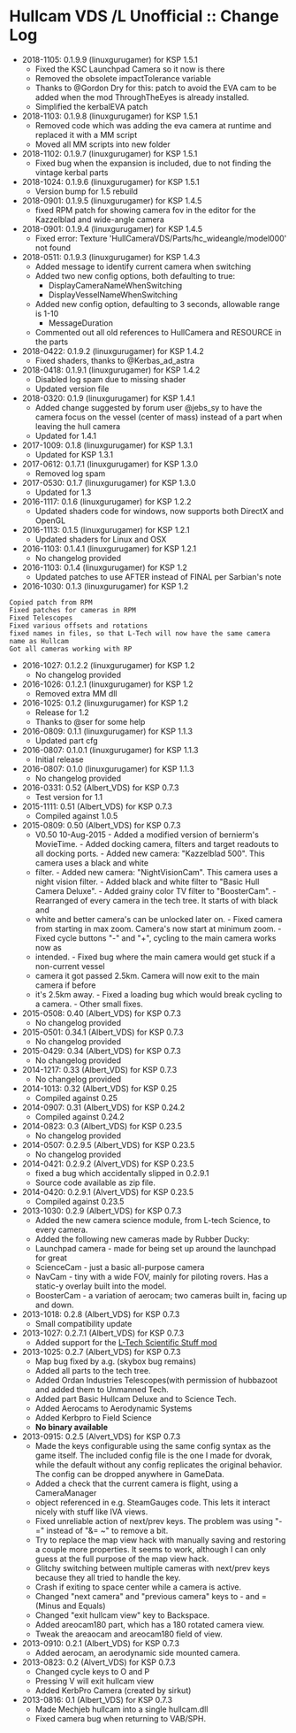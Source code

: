 # Hullcam VDS /L Unofficial :: Change Log

* 2018-1105: 0.1.9.9 (linuxgurugamer) for KSP 1.5.1
	+ Fixed the KSC Launchpad Camera so it now is there
	+ Removed the obsolete impactTolerance variable
	+ Thanks to @Gordon Dry for this:  patch to avoid the EVA cam to be added when the mod ThroughTheEyes is already installed.
	+ Simplified the kerbalEVA patch
* 2018-1103: 0.1.9.8 (linuxgurugamer) for KSP 1.5.1
	+ Removed code which was adding the eva camera at runtime and replaced it with a MM script
	+ Moved all MM scripts into new folder
* 2018-1102: 0.1.9.7 (linuxgurugamer) for KSP 1.5.1
	+ Fixed bug when the expansion is included, due to not finding the vintage kerbal parts
* 2018-1024: 0.1.9.6 (linuxgurugamer) for KSP 1.5.1
	+ Version bump for 1.5 rebuild
* 2018-0901: 0.1.9.5 (linuxgurugamer) for KSP 1.4.5
	+ fixed RPM patch for showing camera fov in the editor for the Kazzelblad and wide-angle camera
* 2018-0901: 0.1.9.4 (linuxgurugamer) for KSP 1.4.5
	+ Fixed error: Texture 'HullCameraVDS/Parts/hc_wideangle/model000' not found
* 2018-0511: 0.1.9.3 (linuxgurugamer) for KSP 1.4.3
	+ Added message to identify current camera when switching
	+ Added two new config options, both defaulting to true:
		- DisplayCameraNameWhenSwitching
		- DisplayVesselNameWhenSwitching
	+ Added new config option, defaulting to 3 seconds, allowable range is 1-10
		- MessageDuration
	+ Commented out all old references to HullCamera and RESOURCE in the parts
* 2018-0422: 0.1.9.2 (linuxgurugamer) for KSP 1.4.2
	+ Fixed shaders, thanks to @Kerbas_ad_astra
* 2018-0418: 0.1.9.1 (linuxgurugamer) for KSP 1.4.2
	+ Disabled log spam due to missing shader
	+ Updated version file
* 2018-0320: 0.1.9 (linuxgurugamer) for KSP 1.4.1
	+ Added change suggested by forum user @jebs_sy to have the camera focus on the vessel (center of mass) instead of a part when leaving the hull camera
	+ Updated for 1.4.1
* 2017-1009: 0.1.8 (linuxgurugamer) for KSP 1.3.1
	+ Updated for KSP 1.3.1
* 2017-0612: 0.1.7.1 (linuxgurugamer) for KSP 1.3.0
	+ Removed log spam
* 2017-0530: 0.1.7 (linuxgurugamer) for KSP 1.3.0
	+ Updated for 1.3
* 2016-1117: 0.1.6 (linuxgurugamer) for KSP 1.2.2
	+ Updated shaders code for windows, now supports both DirectX and OpenGL
* 2016-1113: 0.1.5 (linuxgurugamer) for KSP 1.2.1
	+ Updated shaders for Linux and OSX
* 2016-1103: 0.1.4.1 (linuxgurugamer) for KSP 1.2.1
	+ No changelog provided
* 2016-1103: 0.1.4 (linuxgurugamer) for KSP 1.2
	+ Updated patches to use AFTER instead of FINAL per Sarbian's note
* 2016-1030: 0.1.3 (linuxgurugamer) for KSP 1.2
```
Copied patch from RPM 
Fixed patches for cameras in RPM
Fixed Telescopes
Fixed various offsets and rotations
fixed names in files, so that L-Tech will now have the same camera name as Hullcam
Got all cameras working with RP
```
* 2016-1027: 0.1.2.2 (linuxgurugamer) for KSP 1.2
	+ No changelog provided
* 2016-1026: 0.1.2.1 (linuxgurugamer) for KSP 1.2
	+ Removed extra MM dll
* 2016-1025: 0.1.2 (linuxgurugamer) for KSP 1.2
	+ Release for 1.2
	+ Thanks to @ser for some help
* 2016-0809: 0.1.1 (linuxgurugamer) for KSP 1.1.3
	+ Updated part cfg
* 2016-0807: 0.1.0.1 (linuxgurugamer) for KSP 1.1.3
	+ Initial release
* 2016-0807: 0.1.0 (linuxgurugamer) for KSP 1.1.3
	+ No changelog provided
* 2016-0331: 0.52 (Albert_VDS) for KSP 0.7.3
	+ Test version for 1.1
* 2015-1111: 0.51 (Albert_VDS) for KSP 0.7.3
	+ Compiled against 1.0.5
* 2015-0809: 0.50 (Albert_VDS) for KSP 0.7.3
	+ V0.50 10-Aug-2015
			- Added a modified version of bernierm's MovieTime.
			- Added docking camera, filters and target readouts to all docking ports.
			- Added new camera: "Kazzelblad 500". This camera uses a black and white
	+ filter.
			- Added new camera: "NightVisionCam". This camera uses a night vision filter.
			- Added black and white filter to "Basic Hull Camera Deluxe".
			- Added grainy color TV filter to "BoosterCam".
			- Rearranged of every camera in the tech tree. It starts of with black and
	+ white and better camera's can be unlocked later on.
			- Fixed camera from starting in max zoom. Camera's now start at minimum zoom.
			- Fixed cycle buttons "-" and "+", cycling to the main camera works now as
	+ intended.
			- Fixed bug where the main camera would get stuck if a non-current vessel
	+ camera it got passed 2.5km. Camera will now exit to the main camera if before
	+ it's 2.5km away.
			- Fixed a loading bug which would break cycling to a camera.
			- Other small fixes.
* 2015-0508: 0.40 (Albert_VDS) for KSP 0.7.3
	+ No changelog provided
* 2015-0501: 0.34.1 (Albert_VDS) for KSP 0.7.3
	+ No changelog provided
* 2015-0429: 0.34 (Albert_VDS) for KSP 0.7.3
	+ No changelog provided
* 2014-1217: 0.33 (Albert_VDS) for KSP 0.7.3
	+ No changelog provided
* 2014-1013: 0.32 (Albert_VDS) for KSP 0.25
	+ Compiled against 0.25
* 2014-0907: 0.31 (Albert_VDS) for KSP 0.24.2
	+ Compiled against 0.24.2
* 2014-0823: 0.3 (Albert_VDS) for KSP 0.23.5
	+ No changelog provided
* 2014-0507: 0.2.9.5 (Albert_VDS) for KSP 0.23.5
	+ No changelog provided
* 2014-0421: 0.2.9.2 (Alvert_VDS) for KSP 0.23.5
	+ fixed a bug which accidentally slipped in 0.2.9.1
	+ Source code available as zip file.
* 2014-0420: 0.2.9.1 (Alvert_VDS) for KSP 0.23.5
	+ Compiled against 0.23.5
* 2013-1030: 0.2.9 (Albert_VDS) for KSP 0.7.3
	+ Added the new camera science module, from L-tech Science, to every camera.
	+ Added the following new cameras made by Rubber Ducky:
	+ Launchpad camera - made for being set up around the launchpad for great
	+ ScienceCam - just a basic all-purpose camera
	+ NavCam - tiny with a wide FOV, mainly for piloting rovers. Has a static-y overlay built into the model.
	+ BoosterCam - a variation of aerocam; two cameras built in, facing up and down.
* 2013-1018: 0.2.8 (Albert_VDS) for KSP 0.7.3
	+ Small compatibility update
* 2013-1027: 0.2.7.1 (Albert_VDS) for KSP 0.7.3
	+ Added support for the [L-Tech Scientific Stuff mod](http://forum.kerbalspaceprogram.com/threads/53813-0-22-L-Tech-Scientific-Stuff-V1-5)
* 2013-1025: 0.2.7 (Albert_VDS) for KSP 0.7.3
	+ Map bug fixed by a.g. (skybox bug remains)
	+ Added all parts to the tech tree.
	+ Added Ordan Industries Telescopes(with permission of hubbazoot and added them to Unmanned Tech.
	+ Added part Basic Hullcam Deluxe and to Science Tech.
	+ Added Aerocams to Aerodynamic Systems
	+ Added Kerbpro to Field Science
	* **No binary available**
* 2013-0915: 0.2.5 (Alvert_VDS) for KSP 0.7.3
	+ Made the keys configurable using the same config syntax as the game itself. The included config file is the one I made for dvorak, while the default without any config replicates the original behavior. The config can be dropped anywhere in GameData.
	+ Added a check that the current camera is flight, using a CameraManager
	+ object referenced in e.g. SteamGauges code. This lets it interact nicely with stuff like IVA views.
	+ Fixed unreliable action of next/prev keys. The problem was using "-=" instead of "&= ~" to remove a bit.
	+ Try to replace the map view hack with manually saving and restoring a couple more properties. It seems to work, although I can only guess at the full purpose of the map view hack.
	+ Glitchy switching between multiple cameras with next/prev keys because they all tried to handle the key.
	+ Crash if exiting to space center while a camera is active.
	+ Changed "next camera" and "previous camera" keys to - and = (Minus and Equals)
	+ Changed "exit hullcam view" key to Backspace.
	+ Added areocam180 part, which has a 180 rotated camera view.
	+ Tweak the areaocam and areocam180 field of view.
* 2013-0910: 0.2.1 (Albert_VDS) for KSP 0.7.3
	+ Added aerocam, an aerodynamic side mounted camera.
* 2013-0823: 0.2 (Alvert_VDS) for KSP 0.7.3
	+ Changed cycle keys to O and P
	+ Pressing V will exit hullcam view
	+ Added KerbPro Camera (created by sirkut)
* 2013-0816: 0.1 (Albert_VDS) for KSP 0.7.3
	+ Made Mechjeb hullcam into a single hullcam.dll
	+ Fixed camera bug when returning to VAB/SPH.